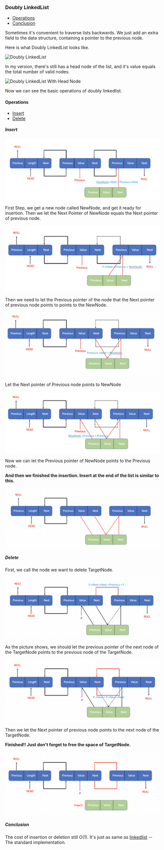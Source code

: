 ### Doubly LinkedList

- [Operations](#doublylinkedlist_operations)
- [Conclusion](#doublylinkedlist_conclusion)

Sometimes it's convenient to traverse lists backwards. We just add an extra field to the data structure, containing a pointer to the previous node.

Here is what Doubly LinkedList looks like.

![Doubly LinkedList](../../pic/data_structures/doublylinkedlist/doublylinkedlist.png)

In my version, there's still has a head node of the list, and it's value equals the total number of valid nodes.

![Doubly LinkedList With Head Node](../../pic/data_structures/doublylinkedlist/doublylinkedlist_with_head.png)

Now we can see the basic operations of doubly linkedlist.

<h4 id="doublylinkedlist_operations">Operations</h4>

- [Insert](#doublylinkedlist_insert)
- [Delete](#doublylinkedlist_delete)

<h5 id="doublylinkedlist_insert">Insert</h5>

![Insert Step1](../../pic/doublylinkedlist/insert_step1.png)

First Step, we get a new node called NewNode, and get it ready for insertion. Then we let the Next Pointer of NewNode equals the Next pointer of previous node.

![Insert Step2](../../pic/doublylinkedlist/insert_step2.png)

Then we need to let the Previous pointer of the node that the Next pointer of previous node points to points to the NewNode.

![Insert Step3](../../pic/doublylinkedlist/insert_step3.png)

Let the Next pointer of Previous node points to NewNode

![Insert Step4](../../pic/doublylinkedlist/insert_step4.png)

Now we can let the Previous pointer of NewNode points to the Previous node.

**And then we finished the insertion. Insert at the end of the list is similar to this.**

![Insert Successed](../../pic/doublylinkedlist/insert_successed.png)

<h5 id="doublylinkedlist_delete">Delete</h5>

First, we call the node we want to delete TargetNode.

![Delete Step1](../../pic/doublylinkedlist/delete_step1.png)

As the picture shows, we should let the previous pointer of the next node of the TargetNode points to the previous node of the TargetNode.

![Delete Step2](../../pic/doublylinkedlist/delete_step2.png)

Then we let the Next pointer of previous node points to the next node of the TargetNode.

**Finished!! Just don't forget to free the space of TargetNode.**

![Delete Successed](../../pic/doublylinkedlist/delete_successed.png)

<h5 id="doublylinkedlist_conclusion">Conclusion</h5>

The cost of insertion or deletion still O(1).
It's just as same as [linkedlist](#LinkedList) -- The standard implementation.